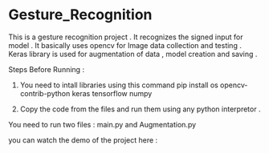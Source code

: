 # Gesture_Recognition

This is a gesture recognition project .
It recognizes the signed input for model .
It basically uses opencv for Image data collection and testing . 
Keras library is used for augmentation of data , model creation and saving .


Steps Before Running :
1. You need to intall libraries using this command 
   pip install os opencv-contrib-python keras tensorflow numpy
   
2. Copy the code from the files and run them using any python interpretor .

You need to run two files  : main.py and Augmentation.py

you can watch the demo of the project here : 
